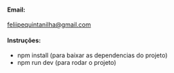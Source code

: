 #### Email:
[feliipequintanilha@gmail.com](mailto:feliipequintanilha@gmail.com)
 
#### Instruções:
- npm install (para baixar as dependencias do projeto)
- npm run dev (para rodar o projeto)
